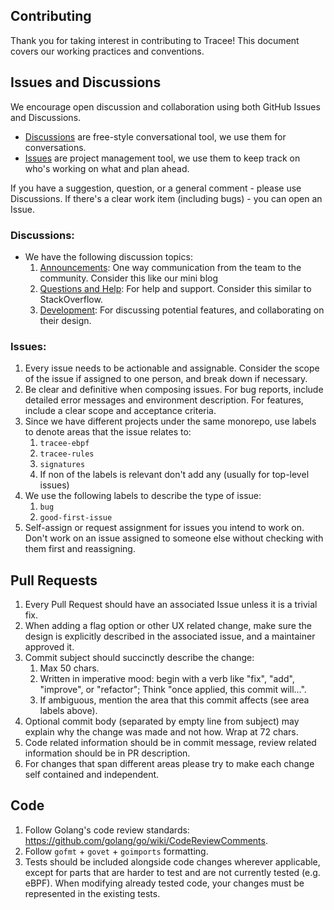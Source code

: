 ## Contributing

Thank you for taking interest in contributing to Tracee! This document covers our working practices and conventions.

## Issues and Discussions

We encourage open discussion and collaboration using both GitHub Issues and Discussions.  

- [Discussions](https://github.com/aquasecurity/tracee/discussions) are free-style conversational tool, we use them for conversations.
- [Issues](https://github.com/aquasecurity/tracee/issues) are project management tool, we use them to keep track on who's working on what and plan ahead.

If you have a suggestion, question, or a general comment - please use Discussions. If there's a clear work item (including bugs) - you can open an Issue.

### Discussions:

- We have the following discussion topics: 
    1. [Announcements](https://github.com/aquasecurity/tracee/discussions/categories/announcements): One way communication from the team to the community. Consider this like our mini blog
    1. [Questions and Help](https://github.com/aquasecurity/tracee/discussions/categories/questions-and-help): For help and support. Consider this similar to StackOverflow.
    1. [Development](https://github.com/aquasecurity/tracee/discussions/categories/development): For discussing potential features, and collaborating on their design.

### Issues:

1. Every issue needs to be actionable and assignable. Consider the scope of the issue if assigned to one person, and break down if necessary.
1. Be clear and definitive when composing issues. For bug reports, include detailed error messages and environment description. For features, include a clear scope and acceptance criteria.
1. Since we have different projects under the same monorepo, use labels to denote areas that the issue relates to:
    1. `tracee-ebpf`
    1. `tracee-rules`
    1. `signatures`
    1.  If non of the labels is relevant don't add any (usually for top-level issues)
1. We use the following labels to describe the type of issue:
    1. `bug`
    1. `good-first-issue`
1. Self-assign or request assignment for issues you intend to work on. Don't work on an issue assigned to someone else without checking with them first and reassigning.

## Pull Requests

1. Every Pull Request should have an associated Issue unless it is a trivial fix.
1. When adding a flag option or other UX related change, make sure the design is explicitly described in the associated issue, and a maintainer approved it.
1. Commit subject should succinctly describe the change:
    1. Max 50 chars.
    1. Written in imperative mood: begin with a verb like "fix", "add", "improve", or "refactor"; Think "once applied, this commit will...".
    1. If ambiguous, mention the area that this commit affects (see area labels above).
1. Optional commit body (separated by empty line from subject) may explain why the change was made and not how. Wrap at 72 chars.
1. Code related information should be in commit message, review related information should be in PR description.
1. For changes that span different areas please try to make each change self contained and independent.


## Code

1. Follow Golang's code review standards: https://github.com/golang/go/wiki/CodeReviewComments.
1. Follow `gofmt` + `govet` + `goimports` formatting.
1. Tests should be included alongside code changes wherever applicable, except for parts that are harder to test and are not currently tested (e.g. eBPF). When modifying already tested code, your changes must be represented in the existing tests.
